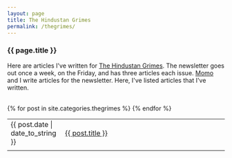 ```yaml
---
layout: page
title: The Hindustan Grimes
permalink: /thegrimes/
---
```


<h3> {{ page.title }} </h3>

Here are articles I've written for <a href="https://thegrimes.substack.com" target="_blank">The Hindustan Grimes</a>. The newsletter goes out once a week, on the Friday, and has three articles each issue. <a href="https://saiguha.com" target="_blank">Momo</a> and I write articles for the newsletter. Here, I've listed articles that I've written.  
<br>

<table style="width:100%; border-spacing: 15px;">
	{% for post in site.categories.thegrimes %}
	<tr>
		 <td id="grimes-date" width="25%" style="padding-right: 10px; padding-bottom: 10px;">
		 	{{ post.date | date_to_string }}
		 </td> 
		 <td style="padding-bottom: 10px">
			 <a href="{{ post.url }}">{{ post.title }}</a>
		 </td> 
	</tr>			 
	{% endfor %}
</table>
